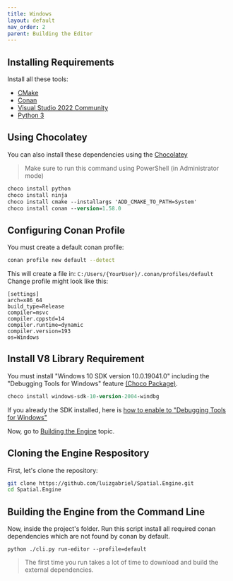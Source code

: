 ```yaml
---
title: Windows
layout: default
nav_order: 2
parent: Building the Editor
---
```


## Installing Requirements

Install all these tools:

- [CMake](https://cmake.org/download/)
- [Conan](https://conan.io/downloads.html)
- [Visual Studio 2022 Community](https://visualstudio.microsoft.com/pt-br/thank-you-downloading-visual-studio/?sku=Community&channel=Release&version=VS2022&source=VSLandingPage&cid=2030&passive=false)
- [Python 3](https://www.python.org/downloads/)

## Using Chocolatey

You can also install these dependencies using the [Chocolatey](https://chocolatey.org/install)
> Make sure to run this command using PowerShell (in Administrator mode)
```ps
choco install python
choco install ninja
choco install cmake --installargs 'ADD_CMAKE_TO_PATH=System'
choco install conan --version=1.58.0
```

## Configuring Conan Profile

You must create a default conan profile:
```sh
conan profile new default --detect
```

This will create a file in: `C:/Users/{YourUser}/.conan/profiles/default`
Change profile might look like this:
```
[settings]
arch=x86_64
build_type=Release
compiler=msvc
compiler.cppstd=14
compiler.runtime=dynamic
compiler.version=193
os=Windows
```

## Install V8 Library Requirement

You must install "Windows 10 SDK version 10.0.19041.0" including the "Debugging Tools for Windows" feature [(Choco Package)](https://community.chocolatey.org/packages/windows-sdk-10-version-2004-windbg).
```ps
choco install windows-sdk-10-version-2004-windbg
```

If you already the SDK installed, here is [how to enable to "Debugging Tools for Windows"](https://docs.microsoft.com/en-us/windows-hardware/drivers/debugger/debugger-download-tools#:~:text=If%20the%20Windows%20SDK%20is,add%20Debugging%20Tools%20for%20Windows.)

Now, go to [Building the Engine](#building-the-engine) topic. 

## Cloning the Engine Respository

First, let's clone the repository:

```sh
git clone https://github.com/luizgabriel/Spatial.Engine.git
cd Spatial.Engine
```

## Building the Engine from the Command Line

Now, inside the project's folder. Run this script install all required conan dependencies which are not found by conan
by default.

```
python ./cli.py run-editor --profile=default
```

> The first time you run takes a lot of time to download and build the external dependencies.
